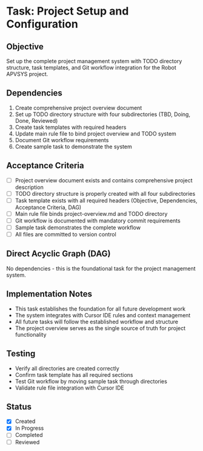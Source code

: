 # Task: Project Setup and Configuration

## Objective

Set up the complete project management system with TODO directory structure, task templates, and Git workflow integration for the Robot APVSYS project.

## Dependencies

1. Create comprehensive project overview document
2. Set up TODO directory structure with four subdirectories (TBD, Doing, Done, Reviewed)
3. Create task templates with required headers
4. Update main rule file to bind project overview and TODO system
5. Document Git workflow requirements
6. Create sample task to demonstrate the system

## Acceptance Criteria

- [ ] Project overview document exists and contains comprehensive project description
- [ ] TODO directory structure is properly created with all four subdirectories
- [ ] Task template exists with all required headers (Objective, Dependencies, Acceptance Criteria, DAG)
- [ ] Main rule file binds project-overview.md and TODO directory
- [ ] Git workflow is documented with mandatory commit requirements
- [ ] Sample task demonstrates the complete workflow
- [ ] All files are committed to version control

## Direct Acyclic Graph (DAG)

No dependencies - this is the foundational task for the project management system.

## Implementation Notes

- This task establishes the foundation for all future development work
- The system integrates with Cursor IDE rules and context management
- All future tasks will follow the established workflow and structure
- The project overview serves as the single source of truth for project functionality

## Testing

- Verify all directories are created correctly
- Confirm task template has all required sections
- Test Git workflow by moving sample task through directories
- Validate rule file integration with Cursor IDE

## Status

- [x] Created
- [x] In Progress
- [ ] Completed
- [ ] Reviewed
